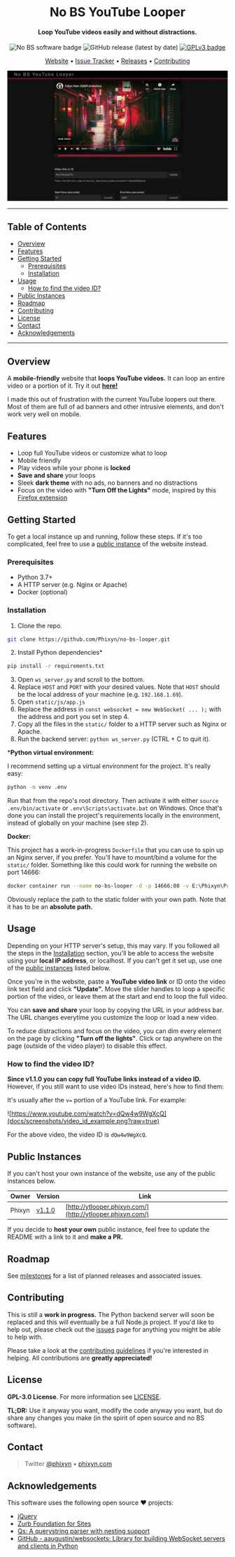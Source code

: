 <h1 align="center">
  <!-- TODO #68: Replace with a project logo once we have one -->
  No BS YouTube Looper
</h1>

<div align="center">
  <h4>Loop YouTube videos easily and without distractions.</h4>

  <img src="https://img.shields.io/badge/%E2%9B%94-No%20BS%20Software-aa0000" alt="No BS software badge" />
  <img alt="GitHub release (latest by date)" src="https://img.shields.io/github/v/release/phixyn/no-bs-looper">
  <a href="https://www.gnu.org/licenses/gpl-3.0.en.html">
    <img src="https://img.shields.io/badge/license-GPLv3-blue.svg" alt="GPLv3 badge" />
  </a>

  <a href="http://ytlooper.phixyn.com/" title="Website">Website</a> • <a href="https://github.com/Phixyn/no-bs-looper/issues">Issue Tracker</a> • <a href="https://github.com/Phixyn/no-bs-looper/releases">Releases</a> • <a href="https://github.com/Phixyn/no-bs-looper/blob/master/.github/CONTRIBUTING.md" title="Contributing">Contributing</a>

  ![Preview Screenshot](docs/screenshots/desktop_demo_yt_controls.png?raw=true)
</div>

- - -

## Table of Contents

- [Overview](#overview)
- [Features](#features)
- [Getting Started](#getting-started)
    - [Prerequisites](#prerequisites)
    - [Installation](#installation)
- [Usage](#usage)
    - [How to find the video ID?](#how-to-find-the-video-id)
- [Public Instances](#public-instances)
- [Roadmap](#roadmap)
- [Contributing](#contributing)
- [License](#license)
- [Contact](#contact)
- [Acknowledgements](#acknowledgements)

- - -

## Overview

A **mobile-friendly** website that **loops YouTube videos.** It can loop an entire video or a portion of it. Try it out **[here!](http://ytlooper.phixyn.com/)**

I made this out of frustration with the current YouTube loopers out there. Most of them are full of ad banners and other intrusive elements, and don't work very well on mobile.

## Features

- Loop full YouTube videos or customize what to loop
- Mobile friendly
- Play videos while your phone is **locked**
- **Save and share** your loops
- Sleek **dark theme** with no ads, no banners and no distractions
- Focus on the video with **"Turn Off the Lights"** mode, inspired by this [Firefox extension](https://addons.mozilla.org/en-GB/firefox/addon/turn-off-the-lights/)

## Getting Started

To get a local instance up and running, follow these steps. If it's too complicated, feel free to use a [public instance](#public-instances) of the website instead.

### Prerequisites

- Python 3.7+
- A HTTP server (e.g. Nginx or Apache)
- Docker (optional)

### Installation

1. Clone the repo.

```sh
git clone https://github.com/Phixyn/no-bs-looper.git
```

2. Install Python dependencies*

```sh
pip install -r requirements.txt
```

3. Open `ws_server.py` and scroll to the bottom.
4. Replace `HOST` and `PORT` with your desired values. Note that `HOST` should be the local address of your machine (e.g. `192.168.1.69`).
5. Open `static/js/app.js`
6. Replace the address in `const websocket = new WebSocket( ... );` with the address and port you set in step 4.
7. Copy all the files in the `static/` folder to a HTTP server such as Nginx or Apache.
8. Run the backend server: `python ws_server.py` (CTRL + C to quit it).

***Python virtual environment:**

I recommend setting up a virtual environment for the project. It's really easy:

```sh
python -m venv .env
```

Run that from the repo's root directory. Then activate it with either `source .env/bin/activate` or `.env\Scripts\activate.bat` on Windows. Once that's done you can install the project's requirements locally in the environment, instead of globally on your machine (see step 2).

**Docker:**

This project has a work-in-progress `Dockerfile` that you can use to spin up an Nginx server, if you prefer. You'll have to mount/bind a volume for the `static/` folder. Something like this could work for running the website on port 14666:

```sh
docker container run --name no-bs-looper -d -p 14666:80 -v E:\Phixyn\Projects\no-bs-looper\static:/usr/share/nginx/html phixyn/no-bs-looper
```

Obviously replace the path to the static folder with your own path. Note that it has to be an **absolute path.**

## Usage

Depending on your HTTP server's setup, this may vary. If you followed all the steps in the [Installation](#installation) section, you'll be able to access the website using your **local IP address**, or localhost. If you can't get it set up, use one of the [public instances](#public-instances) listed below.

Once you're in the website, paste a **YouTube video link** or ID onto the video link text field and click **"Update".** Move the slider handles to loop a specific portion of the video, or leave them at the start and end to loop the full video.

You can **save and share** your loop by copying the URL in your address bar. The URL changes everytime you customize the loop or load a new video.

To reduce distractions and focus on the video, you can dim every element on the page by clicking **"Turn off the lights"**. Click or tap anywhere on the page (outside of the video player) to disable this effect.

### How to find the video ID?

**Since v1.1.0 you can copy full YouTube links instead of a video ID.** However, if you still want to use video IDs instead, here's how to find them:

It's usually after the `v=` portion of a YouTube link. For example:

![https://www.youtube.com/watch?v=dQw4w9WgXcQ](docs/screenshots/video_id_example.png?raw=true)

For the above video, the video ID is `dQw4w9WgXcQ`.

## Public Instances

If you can't host your own instance of the website, use any of the public instances below.

| Owner  | Version                                                             | Link                                                       |
| ------ | ------------------------------------------------------------------- | ---------------------------------------------------------- |
| Phixyn | [v1.1.0](https://github.com/Phixyn/no-bs-looper/releases/tag/1.1.0) | [http://ytlooper.phixyn.com/](http://ytlooper.phixyn.com/) |

If you decide to **host your own** public instance, feel free to update the README with a link to it and **make a PR.**

## Roadmap

See [milestones](https://github.com/Phixyn/no-bs-looper/milestones) for a list of planned releases and associated issues.

## Contributing

This is still a **work in progress.** The Python backend server will soon be replaced and this will eventually be a full Node.js project. If you'd like to help out, please check out the [issues](https://github.com/Phixyn/no-bs-looper/issues) page for anything you might be able to help with.

Please take a look at the [contributing guidelines](https://github.com/Phixyn/no-bs-looper/blob/master/.github/CONTRIBUTING.md) if you're interested in helping. All contributions are **greatly appreciated!**

## License

**GPL-3.0 License**. For more information see [LICENSE](https://github.com/Phixyn/no-bs-looper/blob/master/LICENSE).

**TL;DR:** Use it anyway you want, modify the code anyway you want, but do share any changes you make (in the spirit of open source and no BS software).

## Contact

> Twitter [@phixyn](https://twitter.com/phixyn) &bull; [phixyn.com](http://phixyn.com)

## Acknowledgements

This software uses the following open source ❤︎ projects:

- [jQuery](https://github.com/jquery/jquery/)
- [Zurb Foundation for Sites](https://github.com/foundation/foundation-sites)
- [Qs: A querystring parser with nesting support](https://github.com/ljharb/qs/)
- [GitHub - aaugustin/websockets: Library for building WebSocket servers and clients in Python](https://github.com/aaugustin/websockets)
